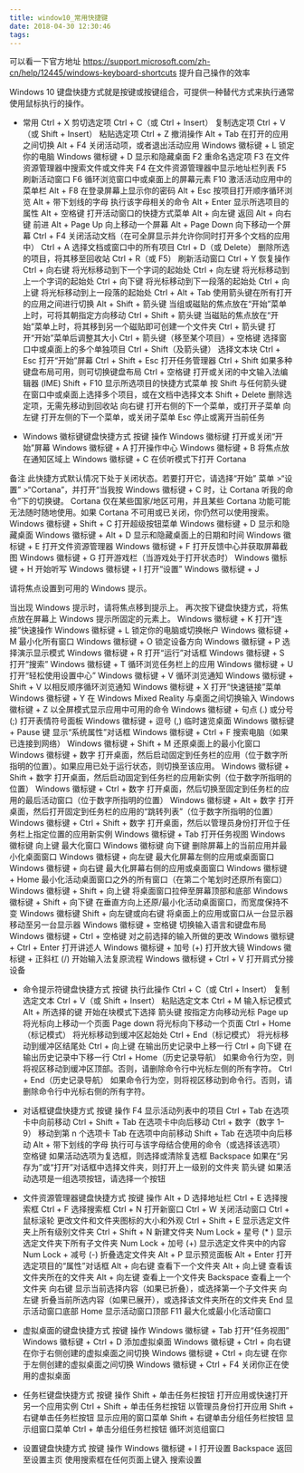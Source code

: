 ```yaml
---
title: window10_常用快捷键
date: 2018-04-30 12:30:46
tags:
---
```


可以看一下官方地址 https://support.microsoft.com/zh-cn/help/12445/windows-keyboard-shortcuts
提升自己操作的效率

Windows 10
键盘快捷方式就是按键或按键组合，可提供一种替代方式来执行通常使用鼠标执行的操作。
* 常用
Ctrl + X	剪切选定项
Ctrl + C（或 Ctrl + Insert）	复制选定项
Ctrl + V（或 Shift + Insert）	粘贴选定项
Ctrl + Z	撤消操作
Alt + Tab	在打开的应用之间切换
Alt + F4	关闭活动项，或者退出活动应用
Windows 徽标键  + L	锁定你的电脑
Windows 徽标键  + D	显示和隐藏桌面
F2	重命名选定项
F3	在文件资源管理器中搜索文件或文件夹
F4	在文件资源管理器中显示地址栏列表
F5	刷新活动窗口
F6	循环浏览窗口中或桌面上的屏幕元素
F10	激活活动应用中的菜单栏
Alt + F8	在登录屏幕上显示你的密码
Alt + Esc	按项目打开顺序循环浏览
Alt + 带下划线的字母	执行该字母相关的命令
Alt + Enter	显示所选项目的属性
Alt + 空格键	打开活动窗口的快捷方式菜单
Alt + 向左键	返回
Alt + 向右键	前进
Alt + Page Up	向上移动一个屏幕
Alt + Page Down	向下移动一个屏幕
Ctrl + F4	关闭活动文档（在可全屏显示并允许你同时打开多个文档的应用中）
Ctrl + A	选择文档或窗口中的所有项目
Ctrl + D（或 Delete）	删除所选的项目，将其移至回收站
Ctrl + R（或 F5）	刷新活动窗口
Ctrl + Y	恢复操作
Ctrl + 向右键	将光标移动到下一个字词的起始处
Ctrl + 向左键	将光标移动到上一个字词的起始处
Ctrl + 向下键	将光标移动到下一段落的起始处
Ctrl + 向上键	将光标移动到上一段落的起始处
Ctrl + Alt + Tab	使用箭头键在所有打开的应用之间进行切换
Alt + Shift + 箭头键	当组或磁贴的焦点放在“开始”菜单上时，可将其朝指定方向移动
Ctrl + Shift + 箭头键	当磁贴的焦点放在“开始”菜单上时，将其移到另一个磁贴即可创建一个文件夹
Ctrl + 箭头键	打开“开始”菜单后调整其大小
Ctrl + 箭头键（移至某个项目）+ 空格键	选择窗口中或桌面上的多个单独项目
Ctrl + Shift（及箭头键）	选择文本块
Ctrl + Esc	打开“开始”屏幕
Ctrl + Shift + Esc	打开任务管理器
Ctrl + Shift	如果多种键盘布局可用，则可切换键盘布局
Ctrl + 空格键	打开或关闭的中文输入法编辑器 (IME)
Shift + F10	显示所选项目的快捷方式菜单
按 Shift 与任何箭头键	在窗口中或桌面上选择多个项目，或在文档中选择文本
Shift + Delete	删除选定项，无需先移动到回收站
向右键	打开右侧的下一个菜单，或打开子菜单
向左键	打开左侧的下一个菜单，或关闭子菜单
Esc	停止或离开当前任务


* Windows 徽标键键盘快捷方式
按键	操作
Windows 徽标键 	打开或关闭“开始”屏幕
Windows 徽标键  + A	打开操作中心
Windows 徽标键  + B	将焦点放在通知区域上
Windows 徽标键  + C
在侦听模式下打开 Cortana

备注
此快捷方式默认情况下处于关闭状态。若要打开它，请选择“开始” 菜单 >“设置” >“Cortana”，并打开“当我按 Windows 徽标键 + C 时，让 Cortana 听我的命令”下的切换键。
Cortana 仅在某些国家/地区可用，并且某些 Cortana 功能可能无法随时随地使用。如果 Cortana 不可用或已关闭，你仍然可以使用搜索。
Windows 徽标键  + Shift + C	打开超级按钮菜单
Windows 徽标键  + D	显示和隐藏桌面
Windows 徽标键  + Alt + D	显示和隐藏桌面上的日期和时间
Windows 徽标键  + E	打开文件资源管理器
Windows 徽标键  + F	打开反馈中心并获取屏幕截图
Windows 徽标键  + G	打开游戏栏（当游戏处于打开状态时）
Windows 徽标键  + H	开始听写
Windows 徽标键  + I	打开“设置”
Windows 徽标键  + J

 请将焦点设置到可用的 Windows 提示。

当出现 Windows 提示时，请将焦点移到提示上。 再次按下键盘快捷方式，将焦点放在屏幕上 Windows 提示所固定的元素上。
Windows 徽标键  + K	打开“连接”快速操作
Windows 徽标键  + L	锁定你的电脑或切换帐户
Windows 徽标键  + M	最小化所有窗口
Windows 徽标键  + O	锁定设备方向
Windows 徽标键  + P	选择演示显示模式
Windows 徽标键  + R	打开“运行”对话框
Windows 徽标键  + S	打开“搜索”
Windows 徽标键  + T	循环浏览任务栏上的应用
Windows 徽标键  + U	打开“轻松使用设置中心”
Windows 徽标键  + V	循环浏览通知
Windows 徽标键  + Shift + V	以相反顺序循环浏览通知
Windows 徽标键  + X	打开“快速链接”菜单
Windows 徽标键  + Y	在 Windows Mixed Reality 与桌面之间切换输入
Windows 徽标键  + Z	以全屏模式显示应用中可用的命令
Windows 徽标键  + 句点 (.) 或分号 (;)	打开表情符号面板
Windows 徽标键  + 逗号 (,)	临时速览桌面
Windows 徽标键  + Pause 键	显示“系统属性”对话框
Windows 徽标键  + Ctrl + F	搜索电脑（如果已连接到网络）
Windows 徽标键  + Shift + M	还原桌面上的最小化窗口
Windows 徽标键  + 数字	打开桌面，然后启动固定到任务栏的应用（位于数字所指明的位置）。如果应用已处于运行状态，则切换至该应用。
Windows 徽标键  + Shift + 数字	打开桌面，然后启动固定到任务栏的应用新实例（位于数字所指明的位置）
Windows 徽标键  + Ctrl + 数字	打开桌面，然后切换至固定到任务栏的应用的最后活动窗口（位于数字所指明的位置）
Windows 徽标键  + Alt + 数字	打开桌面，然后打开固定到任务栏的应用的“跳转列表”（位于数字所指明的位置）
Windows 徽标键  + Ctrl + Shift + 数字	打开桌面，然后以管理员身份打开位于任务栏上指定位置的应用新实例
Windows 徽标键  + Tab	打开任务视图
Windows 徽标键  向上键	最大化窗口
Windows 徽标键  向下键	删除屏幕上的当前应用并最小化桌面窗口
Windows 徽标键  + 向左键	最大化屏幕左侧的应用或桌面窗口
Windows 徽标键  + 向右键	最大化屏幕右侧的应用或桌面窗口
Windows 徽标键  + Home	最小化活动桌面窗口之外的所有窗口（在第二个笔划时还原所有窗口）
Windows 徽标键  + Shift + 向上键	将桌面窗口拉伸至屏幕顶部和底部
Windows 徽标键  + Shift + 向下键	在垂直方向上还原/最小化活动桌面窗口，而宽度保持不变
Windows 徽标键  Shift + 向左键或向右键	将桌面上的应用或窗口从一台显示器移动至另一台显示器
Windows 徽标键  + 空格键	切换输入语言和键盘布局
Windows 徽标键  + Ctrl + 空格键	对之前选择的输入所做的更改
Windows 徽标键  + Ctrl + Enter	打开讲述人
Windows 徽标键 + 加号 (+)	打开放大镜
Windows 徽标键  + 正斜杠 (/)	开始输入法复原流程
Windows 徽标键  + Ctrl + V	打开肩式分接设备

* 命令提示符键盘快捷方式
按键	执行此操作
Ctrl + C（或 Ctrl + Insert）	复制选定文本
Ctrl + V（或 Shift + Insert）	粘贴选定文本
Ctrl + M	输入标记模式
Alt + 所选择的键	开始在块模式下选择
箭头键	按指定方向移动光标
Page up	将光标向上移动一个页面
Page down	将光标向下移动一个页面
Ctrl + Home（标记模式）	将光标移动到缓冲区起始处
Ctrl + End（标记模式）	将光标移动到缓冲区结尾处
Ctrl + 向上键	在输出历史记录中上移一行
Ctrl + 向下键	在输出历史记录中下移一行
Ctrl + Home（历史记录导航）	如果命令行为空，则将视区移动到缓冲区顶部。否则，请删除命令行中光标左侧的所有字符。
Ctrl + End（历史记录导航）	如果命令行为空，则将视区移动到命令行。否则，请删除命令行中光标右侧的所有字符。

* 对话框键盘快捷方式
按键	操作
F4	显示活动列表中的项目
Ctrl + Tab	在选项卡中向前移动
Ctrl + Shift + Tab	在选项卡中向后移动
Ctrl + 数字（数字 1–9）	移动到第 n 个选项卡
Tab	在选项中向前移动
Shift + Tab	在选项中向后移动
Alt + 带下划线的字母	执行可与该字母结合使用的命令（或选择该选项）
空格键	如果活动选项为复选框，则选择或清除复选框
Backspace	如果在“另存为”或“打开”对话框中选择文件夹，则打开上一级别的文件夹
箭头键	如果活动选项是一组选项按钮，请选择一个按钮

* 文件资源管理器键盘快捷方式
按键	操作
Alt + D	选择地址栏
Ctrl + E	选择搜索框
Ctrl + F	选择搜索框
Ctrl + N	打开新窗口
Ctrl + W	关闭活动窗口
Ctrl + 鼠标滚轮	更改文件和文件夹图标的大小和外观
Ctrl + Shift + E	显示选定文件夹上所有级别文件夹
Ctrl + Shift + N	新建文件夹
Num Lock + 星号 (* )	显示选定文件夹下所有子文件夹
Num Lock + 加号 (+)	显示选定文件夹中的内容
Num Lock + 减号 (-)	折叠选定文件夹
Alt + P	显示预览面板
Alt + Enter	打开选定项目的“属性”对话框
Alt + 向右键	查看下一个文件夹
Alt + 向上键	查看该文件夹所在的文件夹
Alt + 向左键	查看上一个文件夹
Backspace	查看上一个文件夹
向右键	显示当前选择内容（如果已折叠），或选择第一个子文件夹
向左键	折叠当前所选内容（如果已展开），或选择该文件夹所在的文件夹
End	显示活动窗口底部
Home	显示活动窗口顶部
F11	最大化或最小化活动窗口

* 虚拟桌面的键盘快捷方式
按键	操作
Windows 徽标键  + Tab	打开“任务视图”
Windows 徽标键  + Ctrl + D	添加虚拟桌面
Windows 徽标键  + Ctrl + 向右键	在你于右侧创建的虚拟桌面之间切换
Windows 徽标键  + Ctrl + 向左键	在你于左侧创建的虚拟桌面之间切换
Windows 徽标键  + Ctrl + F4	关闭你正在使用的虚拟桌面

* 任务栏键盘快捷方式
按键	操作
Shift + 单击任务栏按钮	打开应用或快速打开另一个应用实例
Ctrl + Shift + 单击任务栏按钮	以管理员身份打开应用
Shift + 右键单击任务栏按钮	显示应用的窗口菜单
Shift + 右键单击分组任务栏按钮	显示组窗口菜单
Ctrl + 单击分组任务栏按钮	循环浏览组窗口

* 设置键盘快捷方式
按键	操作
Windows 徽标键  + I	打开设置
Backspace	返回至设置主页
使用搜索框在任何页面上键入	搜索设置
